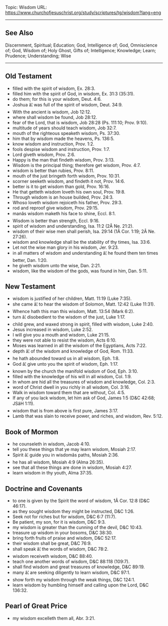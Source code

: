Topic: Wisdom
URL: https://www.churchofjesuschrist.org/study/scriptures/tg/wisdom?lang=eng

---

## See Also

Discernment, Spiritual; Education; God, Intelligence of; God, Omniscience of; God, Wisdom of; Holy Ghost, Gifts of; Intelligence; Knowledge; Learn; Prudence; Understanding; Wise

---

## Old Testament

- filled with the spirit of wisdom, Ex. 28:3.
- filled him with the spirit of God, in wisdom, Ex. 31:3 (35:31).
- do them; for this is your wisdom, Deut. 4:6.
- Joshua â¦ was full of the spirit of wisdom, Deut. 34:9.
- With the ancient is wisdom, Job 12:12.
- where shall wisdom be found, Job 28:12.
- fear of the Lord, that is wisdom, Job 28:28 (Ps. 111:10; Prov. 9:10).
- multitude of years should teach wisdom, Job 32:7.
- mouth of the righteous speaketh wisdom, Ps. 37:30.
- him that by wisdom made the heavens, Ps. 136:5.
- know wisdom and instruction, Prov. 1:2.
- fools despise wisdom and instruction, Prov. 1:7.
- Lord giveth wisdom, Prov. 2:6.
- Happy is the man that findeth wisdom, Prov. 3:13.
- Wisdom is the principal thing; therefore get wisdom, Prov. 4:7.
- wisdom is better than rubies, Prov. 8:11.
- mouth of the just bringeth forth wisdom, Prov. 10:31.
- scorner seeketh wisdom, and findeth it not, Prov. 14:6.
- better is it to get wisdom than gold, Prov. 16:16.
- He that getteth wisdom loveth his own soul, Prov. 19:8.
- Through wisdom is an house builded, Prov. 24:3.
- Whoso loveth wisdom rejoiceth his father, Prov. 29:3.
- rod and reproof give wisdom, Prov. 29:15.
- manâs wisdom maketh his face to shine, Eccl. 8:1.
- Wisdom is better than strength, Eccl. 9:16.
- spirit of wisdom and understanding, Isa. 11:2 (2Â Ne. 21:2).
- wisdom of their wise men shall perish, Isa. 29:14 (1Â Cor. 1:19; 2Â Ne. 27:26).
- wisdom and knowledge shall be the stability of thy times, Isa. 33:6.
- Let not the wise man glory in his wisdom, Jer. 9:23.
- in all matters of wisdom and understanding â¦ he found them ten times better, Dan. 1:20.
- he giveth wisdom unto the wise, Dan. 2:21.
- wisdom, like the wisdom of the gods, was found in him, Dan. 5:11.

## New Testament

- wisdom is justified of her children, Matt. 11:19 (Luke 7:35).
- she came â¦ to hear the wisdom of Solomon, Matt. 12:42 (Luke 11:31).
- Whence hath this man this wisdom, Matt. 13:54 (Mark 6:2).
- turn â¦ disobedient to the wisdom of the just, Luke 1:17.
- child grew, and waxed strong in spirit, filled with wisdom, Luke 2:40.
- Jesus increased in wisdom, Luke 2:52.
- I will give you a mouth and wisdom, Luke 21:15.
- they were not able to resist the wisdom, Acts 6:10.
- Moses was learned in all the wisdom of the Egyptians, Acts 7:22.
- depth â¦ of the wisdom and knowledge of God, Rom. 11:33.
- he hath abounded toward us in all wisdom, Eph. 1:8.
- God â¦ give unto you the spirit of wisdom, Eph. 1:17.
- known by the church the manifold wisdom of God, Eph. 3:10.
- filled with the knowledge of his will in all wisdom, Col. 1:9.
- In whom are hid all the treasures of wisdom and knowledge, Col. 2:3.
- word of Christ dwell in you richly in all wisdom, Col. 3:16.
- Walk in wisdom toward them that are without, Col. 4:5.
- If any of you lack wisdom, let him ask of God, James 1:5 (D&C 42:68; JSâH 1:11).
- wisdom that is from above is first pure, James 3:17.
- Lamb that was slain to receive power, and riches, and wisdom, Rev. 5:12.

## Book of Mormon

- he counseleth in wisdom, Jacob 4:10.
- tell you these things that ye may learn wisdom, Mosiah 2:17.
- Spirit â¦ guide you in wisdomâs paths, Mosiah 2:36.
- he has all wisdom, Mosiah 4:9 (Alma 26:35).
- see that all these things are done in wisdom, Mosiah 4:27.
- learn wisdom in thy youth, Alma 37:35.

## Doctrine and Covenants

- to one is given by the Spirit the word of wisdom, 1Â Cor. 12:8 (D&C 46:17).
- as they sought wisdom they might be instructed, D&C 1:26.
- Seek not for riches but for wisdom, D&C 6:7 (11:7).
- Be patient, my son, for it is wisdom, D&C 9:3.
- my wisdom is greater than the cunning of the devil, D&C 10:43.
- treasure up wisdom in your bosoms, D&C 38:30.
- bring forth fruits of praise and wisdom, D&C 52:17.
- their wisdom shall be great, D&C 76:9.
- shall speak â¦ the words of wisdom, D&C 78:2.
- wisdom receiveth wisdom, D&C 88:40.
- teach one another words of wisdom, D&C 88:118 (109:7).
- shall find wisdom and great treasures of knowledge, D&C 89:19.
- many â¦ are seeking diligently to learn wisdom, D&C 97:1.
- show forth my wisdom through the weak things, D&C 124:1.
- learn wisdom by humbling himself and calling upon the Lord, D&C 136:32.

## Pearl of Great Price

- my wisdom excelleth them all, Abr. 3:21.

